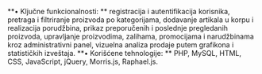 **•	Ključne funkcionalnosti: **
    registracija i autentifikacija korisnika, 
    pretraga i filtriranje proizvoda po kategorijama, 
    dodavanje artikala u korpu i realizacija porudžbina, 
    prikaz preporučenih i poslednje pregledanih proizvoda, 
    upravljanje proizvodima, zalihama, promocijama i narudžbinama kroz administrativni panel, 
    vizuelna analiza prodaje putem grafikona i statističkih izveštaja.
**•	Korišćene tehnologije: ** PHP, MySQL, HTML, CSS, JavaScript, jQuery, Morris.js, Raphael.js.
